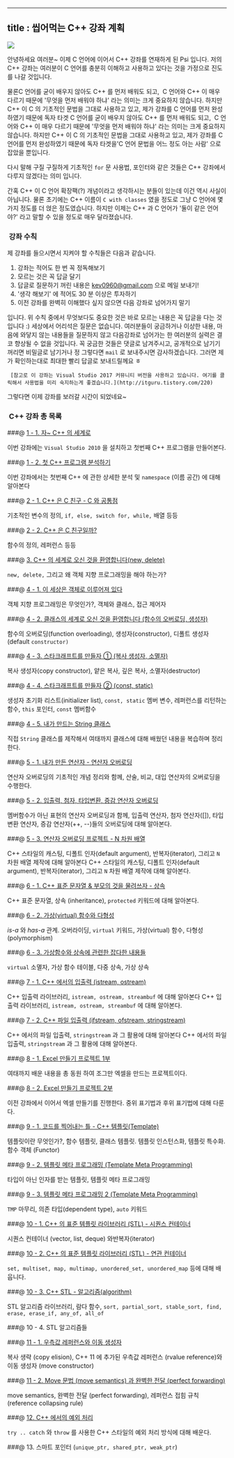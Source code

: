 ----------------
title : 씹어먹는 C++ 강좌 계획
--------------

![](/img/ChewingCpplogo.png)

안녕하세요 여러분~ 이제 C 언어에 이어서 C++ 강좌를 연재하게 된 Psi 입니다. 저의 C++ 강좌는 여러분이 C 언어를 충분히 이해하고 사용하고 있다는 것을 가정으로 진도를 나갈 것입니다.


물론C 언어를 굳이 배우지 않아도 C++ 를 먼저 배워도 되고,  C 언어와 C++ 이 매우 다르기 때문에 '무엇을 먼저 배워야 하냐' 라는 의미는 크게 중요하지 않습니다. 하지만 C++ 이 C 의 기초적인 문법을 그대로 사용하고 있고, 제가 강좌를 C 언어를 먼저 완성하였기 때문에 독자 타겟 C 언어를 굳이 배우지 않아도 C++ 를 먼저 배워도 되고,  C 언어와 C++ 이 매우 다르기 때문에 '무엇을 먼저 배워야 하냐' 라는 의미는 크게 중요하지 않습니다. 하지만 C++ 이 C 의 기초적인 문법을 그대로 사용하고 있고, 제가 강좌를 C 언어를 먼저 완성하였기 때문에 독자 타겟을'C 언어 문법을 어느 정도 아는 사람' 으로 잡았을 뿐입니다.


다시 말해 구질 구질하게 기초적인 `for` 문 사용법, 포인터와 같은 것들은 C++ 강좌에서 다루지 않겠다는 의미 입니다.

간혹 C++ 이 C 언어 확장팩(?) 개념이라고 생각하시는 분들이 있는데 이건 역시 사실이 아닙니다. 물론 초기에는 C++ 이름이 `C with classes` 였을 정도로 그냥 C 언어에 몇 가지 정도를 더 얹은 정도였습니다. 하지만 이제는 C++ 과 C 언어가 '둘이 같은 언어야?' 라고 말할 수 있을 정도로 매우 달라졌습니다.



###  강좌 수칙


제 강좌를 들으시면서 지켜야 할 수칙들은 다음과 같습니다.

1. 강좌는 적어도 한 번 꼭 정독해보기
1. 모르는 것은 꼭 답글 달기
1. 답글로 질문하기 꺼린 내용은 kev0960@gmail.com 으로 메일 보내기!
1. '생각 해보기' 에 적어도 30 분 이상은 투자하기
1. 이전 강좌를 완벽히 이해했다 싶지 않으면 다음 강좌로 넘어가지 말기

입니다. 위 수칙 중에서 무엇보다도 중요한 것은 바로 모르는 내용은 꼭 답글을 다는 것입니다 :)
세상에서 어리석은 질문은 없습니다. 여러분들이 궁금하거나 이상한 내용, 마음에 와닿지 않는 내용들을 질문하지 않고 다음강좌로 넘어가는 한 여러분의 실력은 결코 향상될 수 없을 것입니다.
꼭 궁금한 것들은 댓글로 남겨주시고, 공개적으로 남기기 꺼리면 비밀글로 남기거나 정 그렇다면 `mail` 로 보내주시면 감사하겠습니다. 그러면 제가 확인하는대로 최대한 빨리 답글로 보내드릴께요 ㅎ

```warning
 [참고로 이 강좌는 Visual Studio 2017 커뮤니티 버전을 사용하고 있습니다. 여기를 클릭해서 사용법을 미리 숙지하는게 좋겠습니다.](http://itguru.tistory.com/220)
```


그렇다면 이제 강좌를 보러갈 시간이 되었네요~


###  C++ 강좌 총 목록

###@ [1 - 1. 자~ C++ 의 세계로](http://itguru.tistory.com/134)

이번 강좌에는 `Visual Studio 2010` 을 설치하고 첫번째 C++ 프로그램을 만들어본다.

###@ [1 - 2. 첫 C++ 프로그램 분석하기](http://itguru.tistory.com/136)

이번 강좌에서는 첫번째 C++ 에 관한 상세한 분석 및 `namespace` (이름 공간) 에 대해 알아본다

###@ [2 - 1. C++ 은 C 친구 - C 와 공통점](http://itguru.tistory.com/138)

기초적인 변수의 정의, `if, else, switch for, while,` 배열 등등

###@ [2 - 2. C++ 은 C 친구일까?](http://itguru.tistory.com/141)

함수의 정의, 레퍼런스 등등

###@ [3. C++ 의 세계로 오신 것을 환영합니다(new, delete)](http://itguru.tistory.com/169)

`new, delete,` 그리고 왜 객체 지향 프로그래밍을 해야 하는가?

###@ [4 - 1. 이 세상은 객체로 이루어져 있다](http://itguru.tistory.com/172)

객체 지향 프로그래밍은 무엇인가?, 객체와 클래스, 접근 제어자

###@  [4 - 2. 클래스의 세계로 오신 것을 환영합니다 (함수의 오버로딩, 생성자)](http://itguru.tistory.com/173)

함수의 오버로딩(function overloading), 생성자(constructor), 디폴트 생성자(default `constructor)`

###@ [4 - 3. 스타크래프트를 만들자 ① (복사 생성자, 소멸자)](http://itguru.tistory.com/188)

복사 생성자(copy constructor), 얕은 복사, 깊은 복사, 소멸자(destructor)

###@ [4 - 4. 스타크래프트를 만들자 ② (const, static)](http://itguru.tistory.com/197)

생성자 초기화 리스트(initializer list), `const, static` 멤버 변수, 레퍼런스를 리턴하는 함수, `this` 포인터, `const` 멤버함수

###@ [4 - 5. 내가 만드는 String 클래스](http://itguru.tistory.com/198)

직접 `String` 클래스를 제작해서 여태까지 클래스에 대해 배웠던 내용을 복습하며 정리한다.

###@ [5 - 1. 내가 만든 연산자 - 연산자 오버로딩](http://itguru.tistory.com/202)

연산자 오버로딩의 기초적인 개념 정리와 함께, 산술, 비교, 대입 연산자의 오버로딩을 수행한다.

###@ [5 - 2. 입출력, 첨자, 타입변환, 증감 연산자 오버로딩](http://itguru.tistory.com/203)

멤버함수가 아닌 표현의 연산자 오버로딩과 함께, 입출력 연산자, 첨자 연산자([]), 타입 변환 연산자, 증감 연산자(++, --)들의 오버로딩에 대해 알아본다.
 
###@ [5 - 3. 연산자 오버로딩 프로젝트 - N 차원 배열](http://itguru.tistory.com/204)

C++ 스타일의 캐스팅, 디폴트 인자(default argument), 반복자(iterator), 그리고 `N` 차원 배열 제작에 대해 알아본다 C++ 스타일의 캐스팅, 디폴트 인자(default argument), 반복자(iterator), 그리고 `N` 차원 배열 제작에 대해 알아본다.

###@ [6 - 1. C++ 표준 문자열 & 부모의 것을 물려쓰자 - 상속](http://itguru.tistory.com/209)

C++ 표준 문자열, 상속 (inheritance), `protected` 키워드에 대해 알아본다.

###@ [6 - 2. 가상(virtual) 함수와 다형성](http://itguru.tistory.com/210)

*is-a* 와 *has-a* 관계. 오버라이딩, `virtual` 키워드, 가상(virtual) 함수, 다형성(polymorphism)

###@ [6 - 3. 가상함수와 상속에 관련한 잡다한 내용들](http://itguru.tistory.com/211)

`virtual` 소멸자, 가상 함수 테이블, 다중 상속, 가상 상속

###@ [7 - 1. C++ 에서의 입출력 (istream, ostream)](http://itguru.tistory.com/213)

C++ 입출력 라이브러리, `istream, ostream, streambuf` 에 대해 알아본다 C++ 입출력 라이브러리, `istream, ostream, streambuf` 에 대해 알아본다.

###@ [7 - 2. C++ 파일 입출력 (ifstream, ofstream, stringstream)](http://itguru.tistory.com/215)

C++ 에서의 파일 입출력, `stringstream` 과 그 활용에 대해 알아본다 C++ 에서의 파일 입출력, `stringstream` 과 그 활용에 대해 알아본다.

###@ [8 - 1. Excel 만들기 프로젝트 1부](http://itguru.tistory.com/217)

여태까지 배운 내용을 총 동원 하여 조그만 엑셀을 만드는 프로젝트이다.

###@ [8 - 2. Excel 만들기 프로젝트 2부](http://itguru.tistory.com/218)

이전 강좌에서 이어서 엑셀 만들기를 진행한다. 중위 표기법과 후위 표기법에 대해 다룬다.

###@ [9 - 1. 코드를 찍어내는 틀 - C++ 템플릿(Template)](http://itguru.tistory.com/219)

템플릿이란 무엇인가?, 함수 템플릿, 클래스 템플릿. 템플릿 인스턴스화, 템플릿 특수화. 함수 객체 (Functor)

###@  [ 9 - 2. 템플릿 메타 프로그래밍 (Template Meta Programming)](http://itguru.tistory.com/221)

타입이 아닌 인자를 받는 템플릿, 템플릿 메타 프로그래밍

###@ [9 - 3. 템플릿 메타 프로그래밍 2 (Template Meta Programming)](http://itguru.tistory.com/222)

`TMP` 마무리, 의존 타입(dependent type), `auto` 키워드

###@ [10 - 1. C++ 의 표준 템플릿 라이브러리 (STL) - 시퀀스 컨테이너](http://itguru.tistory.com/223)

시퀀스 컨테이너 (vector, list, deque) 와반복자(iterator)

###@ [10 - 2. C++ 의 표준 템플릿 라이브러리 (STL) - 연관 컨테이너](http://itguru.tistory.com/224)

`set, multiset, map, multimap, unordered_set, unordered_map` 등에 대해 배웁니다.

###@ [10 - 3. C++ STL - 알고리즘(algorithm)](http://itguru.tistory.com/225)

STL 알고리즘 라이브러리, 람다 함수, `sort, partial_sort, stable_sort, find, erase, erase_if, any_of, all_of`

###@ 10 - 4. STL 알고리즘들

###@ [11 - 1. 우측값 레퍼런스와 이동 생성자](http://itguru.tistory.com/227)

복사 생략 (copy elision), C++ 11 에 추가된 우측값 레퍼런스 (rvalue reference)와 이동 생성자 (move constructor)

###@ [11 - 2. Move 문법 (move semantics) 과 완벽한 전달 (perfect forwarding)](http://itguru.tistory.com/228)

move semantics, 완벽한 전달 (perfect forwarding), 레퍼런스 접힘 규칙 (reference collapsing rule)

###@ [12. C++ 에서의 예외 처리](/230)

`try .. catch` 와 `throw` 를 사용한 C++ 스타일의 예외 처리 방식에 대해 배운다.

###@ 13. 스마트 포인터 (`unique_ptr, shared_ptr, weak_ptr`)
